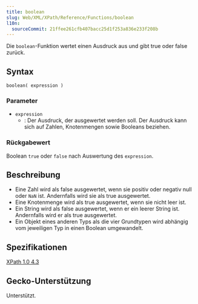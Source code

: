 ```yaml
---
title: boolean
slug: Web/XML/XPath/Reference/Functions/boolean
l10n:
  sourceCommit: 21ffee261cfb407bacc25d1f253a836e233f208b
---
```


Die `boolean`-Funktion wertet einen Ausdruck aus und gibt true oder false zurück.

## Syntax

```js-nolint
boolean( expression )
```

### Parameter

- `expression`
  - : Der Ausdruck, der ausgewertet werden soll. Der Ausdruck kann sich auf Zahlen, Knotenmengen sowie Booleans beziehen.

### Rückgabewert

Boolean `true` oder `false` nach Auswertung des `expression`.

## Beschreibung

- Eine Zahl wird als false ausgewertet, wenn sie positiv oder negativ null oder `NaN` ist. Andernfalls wird sie als true ausgewertet.
- Eine Knotenmenge wird als true ausgewertet, wenn sie nicht leer ist.
- Ein String wird als false ausgewertet, wenn er ein leerer String ist. Andernfalls wird er als true ausgewertet.
- Ein Objekt eines anderen Typs als die vier Grundtypen wird abhängig vom jeweiligen Typ in einen Boolean umgewandelt.

## Spezifikationen

[XPath 1.0 4.3](https://www.w3.org/TR/xpath-10/#function-boolean)

## Gecko-Unterstützung

Unterstützt.
